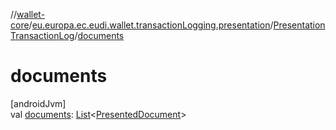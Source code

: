 //[wallet-core](../../../index.md)/[eu.europa.ec.eudi.wallet.transactionLogging.presentation](../index.md)/[PresentationTransactionLog](index.md)/[documents](documents.md)

# documents

[androidJvm]\
val [documents](documents.md): [List](https://kotlinlang.org/api/latest/jvm/stdlib/kotlin-stdlib/kotlin.collections/-list/index.html)&lt;[PresentedDocument](../-presented-document/index.md)&gt;
